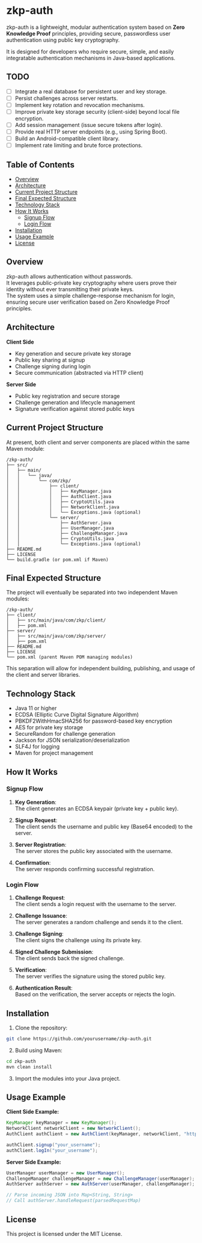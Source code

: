 # zkp-auth

zkp-auth is a lightweight, modular authentication system based on **Zero Knowledge Proof** principles, providing secure, passwordless user authentication using public key cryptography.

It is designed for developers who require secure, simple, and easily integratable authentication mechanisms in Java-based applications.

## TODO

- [ ] Integrate a real database for persistent user and key storage.
- [ ] Persist challenges across server restarts.
- [ ] Implement key rotation and revocation mechanisms.
- [ ] Improve private key storage security (client-side) beyond local file encryption.
- [ ] Add session management (issue secure tokens after login).
- [ ] Provide real HTTP server endpoints (e.g., using Spring Boot).
- [ ] Build an Android-compatible client library.
- [ ] Implement rate limiting and brute force protections.

## Table of Contents

- [Overview](#overview)
- [Architecture](#architecture)
- [Current Project Structure](#current-project-structure)
- [Final Expected Structure](#final-expected-structure)
- [Technology Stack](#technology-stack)
- [How It Works](#how-it-works)
  - [Signup Flow](#signup-flow)
  - [Login Flow](#login-flow)
- [Installation](#installation)
- [Usage Example](#usage-example)
- [License](#license)

## Overview

zkp-auth allows authentication without passwords.  
It leverages public-private key cryptography where users prove their identity without ever transmitting their private keys.  
The system uses a simple challenge-response mechanism for login, ensuring secure user verification based on Zero Knowledge Proof principles.

## Architecture

**Client Side**
- Key generation and secure private key storage
- Public key sharing at signup
- Challenge signing during login
- Secure communication (abstracted via HTTP client)

**Server Side**
- Public key registration and secure storage
- Challenge generation and lifecycle management
- Signature verification against stored public keys

## Current Project Structure

At present, both client and server components are placed within the same Maven module:

```
/zkp-auth/
├── src/
│   ├── main/
│   │   └── java/
│   │       └── com/zkp/
│   │           ├── client/
│   │           │   ├── KeyManager.java
│   │           │   ├── AuthClient.java
│   │           │   ├── CryptoUtils.java
│   │           │   ├── NetworkClient.java
│   │           │   └── Exceptions.java (optional)
│   │           └── server/
│   │               ├── AuthServer.java
│   │               ├── UserManager.java
│   │               ├── ChallengeManager.java
│   │               ├── CryptoUtils.java
│   │               └── Exceptions.java (optional)
├── README.md
├── LICENSE
└── build.gradle (or pom.xml if Maven)
```

## Final Expected Structure

The project will eventually be separated into two independent Maven modules:

```
/zkp-auth/
├── client/
│   ├── src/main/java/com/zkp/client/
│   ├── pom.xml
├── server/
│   ├── src/main/java/com/zkp/server/
│   ├── pom.xml
├── README.md
├── LICENSE
└── pom.xml (parent Maven POM managing modules)
```

This separation will allow for independent building, publishing, and usage of the client and server libraries.

## Technology Stack

- Java 11 or higher
- ECDSA (Elliptic Curve Digital Signature Algorithm)
- PBKDF2WithHmacSHA256 for password-based key encryption
- AES for private key storage
- SecureRandom for challenge generation
- Jackson for JSON serialization/deserialization
- SLF4J for logging
- Maven for project management

## How It Works

### Signup Flow

1. **Key Generation**:  
   The client generates an ECDSA keypair (private key + public key).

2. **Signup Request**:  
   The client sends the username and public key (Base64 encoded) to the server.

3. **Server Registration**:  
   The server stores the public key associated with the username.

4. **Confirmation**:  
   The server responds confirming successful registration.

### Login Flow

1. **Challenge Request**:  
   The client sends a login request with the username to the server.

2. **Challenge Issuance**:  
   The server generates a random challenge and sends it to the client.

3. **Challenge Signing**:  
   The client signs the challenge using its private key.

4. **Signed Challenge Submission**:  
   The client sends back the signed challenge.

5. **Verification**:  
   The server verifies the signature using the stored public key.

6. **Authentication Result**:  
   Based on the verification, the server accepts or rejects the login.

## Installation

1. Clone the repository:

```bash
git clone https://github.com/yourusername/zkp-auth.git
```

2. Build using Maven:

```bash
cd zkp-auth
mvn clean install
```

3. Import the modules into your Java project.

## Usage Example

**Client Side Example:**

```java
KeyManager keyManager = new KeyManager();
NetworkClient networkClient = new NetworkClient();
AuthClient authClient = new AuthClient(keyManager, networkClient, "https://yourserver.com/auth");

authClient.signup("your_username");
authClient.logIn("your_username");
```

**Server Side Example:**

```java
UserManager userManager = new UserManager();
ChallengeManager challengeManager = new ChallengeManager(userManager);
AuthServer authServer = new AuthServer(userManager, challengeManager);

// Parse incoming JSON into Map<String, String>
// Call authServer.handleRequest(parsedRequestMap)
```

## License

This project is licensed under the MIT License.